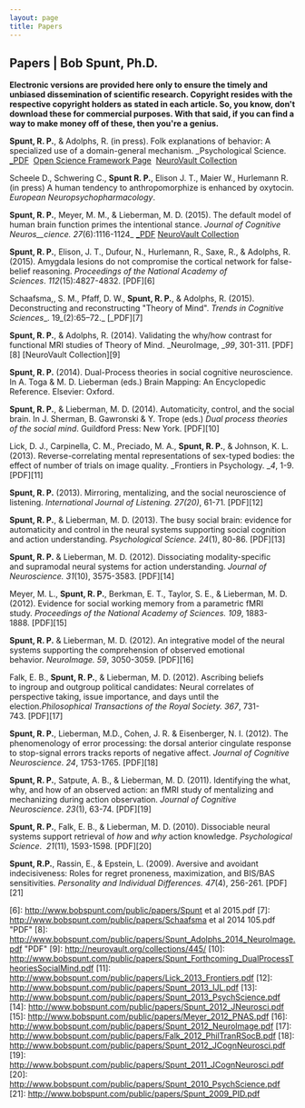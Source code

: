 ```yaml
---
layout: page
title: Papers
---
```


## Papers | Bob Spunt, Ph.D.

**Electronic versions are provided here only to ensure the timely and unbiased dissemination of scientific research. Copyright resides with the respective copyright holders as stated in each article. So, you know, don't download these for commercial purposes. With that said, if you can find a way to make money off of these, then you're a genius.**

**Spunt, R. P.**, &amp; Adolphs, R.&nbsp;(in press). Folk explanations of behavior: A specialized use of a domain-general mechanism.&nbsp;_Psychological Science. [_PDF][1]&nbsp;&nbsp;[Open Science Framework Page][2]&nbsp;&nbsp;[NeuroVault Collection][3]

Scheele D., Schwering C., **Spunt R. P.**, Elison J. T., Maier W., Hurlemann R. (in press) A human tendency to anthropomorphize is enhanced by oxytocin. _European Neuropsychopharmacology_.

**Spunt, R. P.**, Meyer, M. M., &amp; Lieberman, M. D. (2015). The default model of human brain function primes the intentional stance.&nbsp;_Journal of Cognitive Neuros__cience.&nbsp;27_(6):1116-1124_&nbsp;[_PDF][4]&nbsp;[NeuroVault Collection][5]

**Spunt, R. P.**, Elison, J. T., Dufour, N., Hurlemann, R., Saxe, R., &amp; Adolphs, R. (2015). Amygdala lesions do not compromise the cortical network for false-belief reasoning. _Proceedings of the National Academy of Sciences_.&nbsp;_112_(15):4827-4832.&nbsp;[PDF][6]

Schaafsma,, S. M., Pfaff, D. W.,&nbsp;**Spunt, R. P.**, &amp; Adolphs, R. (2015). Deconstructing and reconstructing "Theory of Mind". _Trends in Cognitive Sciences__. 19_(2):65–72._&nbsp;[_PDF][7]

**Spunt, R. P.**, &amp; Adolphs, R. (2014). Validating the why/how contrast for functional MRI studies&nbsp;of Theory of Mind. _NeuroImage, __99_, 301-311.&nbsp;[PDF][8]&nbsp;[NeuroVault Collection][9]

**Spunt, R. P.** (2014). Dual-Process theories in social cognitive neuroscience. In A. Toga &amp; M. D. Lieberman (eds.) Brain Mapping: An Encyclopedic Reference. Elsevier: Oxford.

**Spunt, R. P.**, &amp; Lieberman, M. D. (2014).&nbsp;Automaticity, control, and the social brain.&nbsp;In J. Sherman, B.&nbsp;Gawronski&nbsp;&amp; Y. Trope (eds.)&nbsp;_Dual process theories of the social mind_.&nbsp;Guildford Press: New York.&nbsp;[PDF][10]

Lick, D. J., Carpinella, C. M., Preciado, M. A., **Spunt, R. P.**, &amp; Johnson, K. L. (2013). Reverse-correlating mental representations of sex-typed bodies: the effect of number of trials on image quality. _Frontiers in Psychology.&nbsp;__4_, 1-9. [PDF][11]

**Spunt, R. P.** (2013).&nbsp;Mirroring,&nbsp;mentalizing, and the social neuroscience of listening.&nbsp;_International Journal of Listening._&nbsp;_27(20)_, 61-71.&nbsp;[PDF][12]

**Spunt, R. P.**, &amp; Lieberman, M. D. (2013). The busy social brain: evidence for automaticity and control in the neural systems supporting social cognition and action understanding.&nbsp;_Psychological Science._&nbsp;_24_(1), 80-86.&nbsp;[PDF][13]

**Spunt, R. P.** &amp; Lieberman, M. D. (2012).&nbsp;Dissociating modality-specific and&nbsp;supramodal&nbsp;neural systems for action understanding.&nbsp;_Journal of Neuroscience._&nbsp;_31_(10), 3575-3583.&nbsp;[PDF][14]

Meyer, M. L., **Spunt, R. P.**,&nbsp;Berkman, E. T., Taylor, S. E., &amp; Lieberman, M. D. (2012).&nbsp;Evidence for social working memory from a parametric fMRI study.&nbsp;_Proceedings of the National Academy of Sciences._&nbsp;_109_, 1883-1888.&nbsp;[PDF][15]

**Spunt, R. P.** &amp; Lieberman, M. D. (2012).&nbsp;An integrative model of the neural systems supporting the comprehension of observed emotional behavior.&nbsp;_NeuroImage._&nbsp;_59_, 3050-3059.&nbsp;[PDF][16]

Falk, E. B., **Spunt, R. P.**, &amp; Lieberman, M. D. (2012). Ascribing beliefs to&nbsp;ingroup&nbsp;and&nbsp;outgroup&nbsp;political candidates: Neural correlates of perspective taking, issue importance, and days until the election._Philosophical Transactions of the Royal Society._&nbsp;_367_, 731-743.&nbsp;[PDF][17]

**Spunt, R. P.**, Lieberman, M.D., Cohen, J. R. &amp;&nbsp;Eisenberger, N. I. (2012). The phenomenology of error processing: the dorsal anterior cingulate response to stop-signal errors tracks reports of negative affect.&nbsp;_Journal of Cognitive Neuroscience_.&nbsp;_24_, 1753-1765.&nbsp;[PDF][18]

**Spunt, R. P.**,&nbsp;Satpute, A. B., &amp; Lieberman, M. D. (2011). Identifying the what, why, and how of an observed action: an fMRI study of&nbsp;mentalizing&nbsp;and mechanizing during action observation.&nbsp;_Journal of Cognitive Neuroscience_.&nbsp;_23_(1), 63-74.&nbsp;[PDF][19]

**Spunt, R. P.**, Falk, E. B., &amp; Lieberman, M. D. (2010). Dissociable neural systems support retrieval of&nbsp;_how_&nbsp;and&nbsp;_why_&nbsp;action knowledge.&nbsp;_Psychological Science_.&nbsp;&nbsp;_21_(11), 1593-1598.&nbsp;[PDF][20]

**Spunt, R.P.**,&nbsp;Rassin, E., &amp; Epstein, L. (2009).&nbsp;Aversive and avoidant indecisiveness: Roles for regret proneness, maximization, and BIS/BAS sensitivities._&nbsp;Personality and Individual Differences._&nbsp;_47_(4), 256-261.&nbsp;[PDF][21]

[1]: https://osf.io/project/59cbe/node/ushba/osfstorage/files/SpuntAdolphs_PsychSci_InPress_wSupplement.pdf/?action=download
[2]: https://osf.io/59cbe/
[3]: http://neurovault.org/collections/297/
[4]: http://www.scn.ucla.edu/pdf/Spunt(2015)JOCN.pdf
[5]: http://neurovault.org/collections/446/
[6]: http://www.bobspunt.com/public/papers/Spunt et al 2015.pdf
[7]: http://www.bobspunt.com/public/papers/Schaafsma et al 2014 105.pdf "PDF"
[8]: http://www.bobspunt.com/public/papers/Spunt_Adolphs_2014_NeuroImage.pdf "PDF"
[9]: http://neurovault.org/collections/445/
[10]: http://www.bobspunt.com/public/papers/Spunt_Forthcoming_DualProcessTheoriesSocialMind.pdf
[11]: http://www.bobspunt.com/public/papers/Lick_2013_Frontiers.pdf
[12]: http://www.bobspunt.com/public/papers/Spunt_2013_IJL.pdf
[13]: http://www.bobspunt.com/public/papers/Spunt_2013_PsychScience.pdf
[14]: http://www.bobspunt.com/public/papers/Spunt_2012_JNeurosci.pdf
[15]: http://www.bobspunt.com/public/papers/Meyer_2012_PNAS.pdf
[16]: http://www.bobspunt.com/public/papers/Spunt_2012_NeuroImage.pdf
[17]: http://www.bobspunt.com/public/papers/Falk_2012_PhilTranRSocB.pdf
[18]: http://www.bobspunt.com/public/papers/Spunt_2012_JCognNeurosci.pdf
[19]: http://www.bobspunt.com/public/papers/Spunt_2011_JCognNeurosci.pdf
[20]: http://www.bobspunt.com/public/papers/Spunt_2010_PsychScience.pdf
[21]: http://www.bobspunt.com/public/papers/Spunt_2009_PID.pdf
